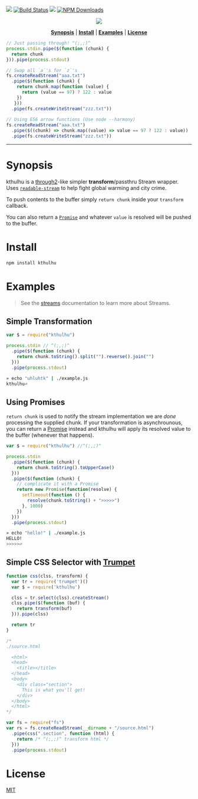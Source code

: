 ![](https://img.shields.io/badge/License-MIT-303030.svg?style=flat-square)
[![Build Status][TravisLogo]][Travis] 
![](https://img.shields.io/badge/Shub-Niggurath-yellowgreen.svg?style=flat-square)
[![NPM Downloads](http://img.shields.io/npm/dm/kthulhu.svg)](https://www.npmjs.org/package/kthulhu)

<a name="kthulhu"></a>

<p align="center">
<a href="https://github.com/bucaran/kthulhu/blob/master/kthulhu">
<img src="https://cloud.githubusercontent.com/assets/8317250/7349285/de6b198c-ed32-11e4-89bc-775b66ee3282.png">
</a>
</p>

<p align="center">
<b><a href="#synopsis">Synopsis</a></b>
|
<b><a href="#install">Install</a></b>
|
<b><a href="#examples">Examples</a></b>
|
<b><a href="#license">License</a></b>
</p>


```js
// Just passing through! ^(;,;)^
process.stdin.pipe($(function (chunk) { 
  return chunk
})).pipe(process.stdout)

// Swap all `a`'s for `z`'s
fs.createReadStream("aaa.txt")
  .pipe($(function (chunk) {
    return chunk.map(function (value) {
      return (value == 97) ? 122 : value 
    })
   }))
  .pipe(fs.createWriteStream("zzz.txt"))
  
// Using ES6 arrow functions (Use node --harmony)
fs.createReadStream("aaa.txt")
  .pipe($((chunk) => chunk.map((value) => value == 97 ? 122 : value))
  .pipe(fs.createWriteStream("zzz.txt"))
```

<hr>


# Synopsis

kthulhu is a [through2](https://github.com/rvagg/through2)-like simpler **transform**/passthru Stream wrapper. Uses [`readable-stream`](https://github.com/iojs/readable-stream) to help fight global warming and city crime.

To push contents to the buffer simply `return chunk` inside your `transform` callback.

You can also return a [`Promise`](https://developer.mozilla.org/en/docs/Web/JavaScript/Reference/Global_Objects/Promise) and whatever `value` is resolved will be pushed to the buffer.

# Install

```sh
npm install kthulhu
```

# Examples


> See the [streams](https://nodejs.org/api/stream.html#stream_stream) documentation to learn more about Streams.

## Simple Transformation

```js
var $ = require("kthulhu")

process.stdin // ^(;,;)^
  .pipe($(function (chunk) {
    return chunk.toString().split("").reverse().join("")
  }))
  .pipe(process.stdout)
```

```sh
» echo "uhluhtk" | ./example.js
kthulhu⏎
```

## Using Promises

`return chunk` is used to notify the stream implementation we are _done_ processing the supplied chunk. If your transformation is asynchrounous, you can return a [Promise](https://developer.mozilla.org/en/docs/Web/JavaScript/Reference/Global_Objects/Promise) instead and kthulhu will apply its resolved value to the buffer (whenever that happens).

```js
var $ = require("kthulhu") //^(;,;)^

process.stdin
  .pipe($(function (chunk) {
    return chunk.toString().toUpperCase()
  }))
  .pipe($(function (chunk) {
    // complicate it with a Promise
    return new Promise(function(resolve) {
      setTimeout(function () {
        resolve(chunk.toString() + ">>>>>")
      }, 1000)
    })
  }))
  .pipe(process.stdout)

```

```sh
» echo "hello!" | ./example.js
HELLO!
>>>>>⏎
```

## Simple CSS Selector with [Trumpet](https://github.com/substack/node-trumpet)

```js
function css(clss, transform) {
  var tr = require('trumpet')()
  var $ = require('kthulhu')

  clss = tr.select(clss).createStream()
  clss.pipe($(function (buf) {
    return transform(buf)
  })).pipe(clss)

  return tr
}

/*
./source.html

  <html>
  <head>
    <title></title>
  </head>
  <body>
    <div class="section">
      This is what you'll get!
    </div>
  </body>
  </html>
*/

var fs = require("fs")
var rs = fs.createReadStream(__dirname + "/source.html")
  .pipe(css(".section", function (html) {
    return /* ^(;,;)^ transform html */
  }))
  .pipe(process.stdout)
```


# License

[MIT](http://opensource.org/licenses/MIT)

[TravisLogo]: http://img.shields.io/travis/bucaran/kthulhu.svg?style=flat-square
[Travis]: https://travis-ci.org/bucaran/kthulhu
